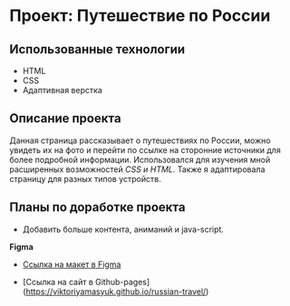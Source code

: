 # Проект: Путешествие по России

## Использованные технологии 
* HTML
* CSS
* Адаптивная верстка

## Описание проекта 
Данная страница рассказывает о путешествиях по России, можно увидеть их на фото и перейти по ссылке на сторонние источники для более подробной информации. Использовался для изучения мной расширенных возможностей *CSS и НТML*. Также я адаптировала страницу для разных типов устройств.

## Планы по доработке проекта
- Добавить больше контента, аниманий и java-script.

**Figma**

* [Ссылка на макет в Figma](https://www.figma.com/file/5S2WSbEFL6awjVWJ0NWL8Q/Sprint-3_-Russia-_-desktop-mobile?node-id=28503%3A0)

* [Ссылка на сайт в Github-pages] (https://viktoriyamasyuk.github.io/russian-travel/)
